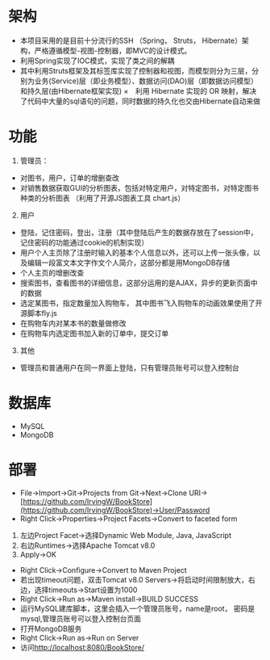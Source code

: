 # 架构
* 本项目采用的是目前十分流行的SSH （Spring， Struts， Hibernate）架构，严格遵循模型-视图-控制器，即MVC的设计模式。
* 利用Spring实现了IOC模式，实现了类之间的解耦
* 其中利用Struts框架及其标签库实现了控制器和视图，而模型则分为三层，分别为业务(Service)层（即业务模型）、数据访问(DAO)层（即数据访问模型）和持久层(由Hibernate框架实现)
×　利用 Hibernate 实现的 OR 映射，解决了代码中大量的sql语句的问题，同时数据的持久化也交由Hibernate自动来做

# 功能
1. 管理员：
* 对图书，用户，订单的增删查改
* 对销售数据获取GUI的分析图表，包括对特定用户，对特定图书，对特定图书种类的分析图表 （利用了开源JS图表工具 chart.js）

2. 用户
* 登陆，记住密码，登出，注册（其中登陆后产生的数据存放在了session中，记住密码的功能通过cookie的机制实现）
* 用户个人主页除了注册时输入的基本个人信息以外，还可以上传一张头像，以及编辑一段富文本文字作文个人简介，这部分都是用MongoDB存储
* 个人主页的增删改查
* 搜索图书，查看图书的详细信息，这部分运用的是AJAX，异步的更新页面中的数据
* 选定某图书，指定数量加入购物车， 其中图书飞入购物车的动画效果使用了开源脚本fly.js
* 在购物车内对某本书的数量做修改
* 在购物车内选定图书加入新的订单中，提交订单

3. 其他
* 管理员和普通用户在同一界面上登陆，只有管理员账号可以登入控制台

# 数据库
* MySQL
* MongoDB

# 部署
* File->Import->Git->Projects from Git->Next->Clone URI->[https://github.com/IrvingW/BookStore](https://github.com/IrvingW/BookStore)->User/Password
* Right Click->Properties->Project Facets->Convert to faceted form
1. 左边Project Facet->选择Dynamic Web Module, Java, JavaScript
2. 右边Runtimes->选择Apache Tomcat v8.0
3. Apply->OK
* Right Click->Configure->Convert to Maven Project
* 若出现timeout问题，双击Tomcat v8.0 Servers->将启动时间限制放大，右边，选择timeouts->Start设置为1000
* Right Click->Run as->Maven install->BUILD SUCCESS
* 运行MySQL建库脚本，这里会插入一个管理员账号，name是root， 密码是mysql,管理员账号可以登入控制台页面
* 打开MongoDB服务
* Right Click->Run as->Run on Server
* 访问[http://localhost:8080/BookStore/](http://localhost:8080/BookStore/)

